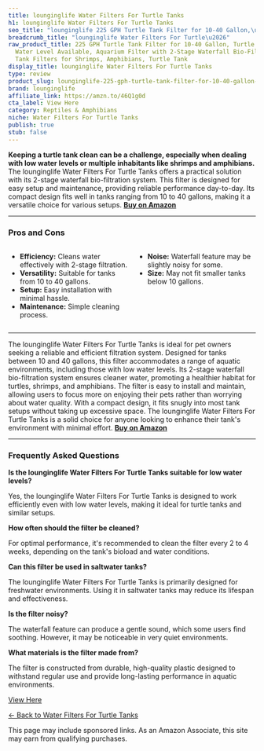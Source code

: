 ```yaml
---
title: lounginglife Water Filters For Turtle Tanks
h1: lounginglife Water Filters For Turtle Tanks
seo_title: "lounginglife 225 GPH Turtle Tank Filter for 10-40 Gallon,\u2026"
breadcrumb_title: "lounginglife Water Filters For Turtle\u2026"
raw_product_title: 225 GPH Turtle Tank Filter for 10-40 Gallon, Turtle Filter Low
  Water Level Available, Aquarium Filter with 2-Stage Waterfall Bio-Filtration, Fish
  Tank Filters for Shrimps, Amphibians, Turtle Tank
display_title: lounginglife Water Filters For Turtle Tanks
type: review
product_slug: lounginglife-225-gph-turtle-tank-filter-for-10-40-gallon-turtle-filter-99ee9f6b
brand: lounginglife
affiliate_link: https://amzn.to/46Q1g0d
cta_label: View Here
category: Reptiles & Amphibians
niche: Water Filters For Turtle Tanks
publish: true
stub: false
---
```


<div id="intro" class="full-width">
  <p><strong>Keeping a turtle tank clean can be a challenge, especially when dealing with low water levels or multiple inhabitants like shrimps and amphibians.</strong> The lounginglife Water Filters For Turtle Tanks offers a practical solution with its 2-stage waterfall bio-filtration system. This filter is designed for easy setup and maintenance, providing reliable performance day-to-day. Its compact design fits well in tanks ranging from 10 to 40 gallons, making it a versatile choice for various setups. <a href="https://amzn.to/46Q1g0d" rel="nofollow sponsored noopener" target="_blank"><strong>Buy on Amazon</strong></a></p>
</div>

<hr />
<h3 id="pros-cons">Pros and Cons</h3>
<div class="pc-grid" style="display:grid;grid-template-columns:1fr 1fr;gap:16px;">
  <ul>
    <li><strong>Efficiency:</strong> Cleans water effectively with 2-stage filtration.</li>
    <li><strong>Versatility:</strong> Suitable for tanks from 10 to 40 gallons.</li>
    <li><strong>Setup:</strong> Easy installation with minimal hassle.</li>
    <li><strong>Maintenance:</strong> Simple cleaning process.</li>
  </ul>
  <ul>
    <li><strong>Noise:</strong> Waterfall feature may be slightly noisy for some.</li>
    <li><strong>Size:</strong> May not fit smaller tanks below 10 gallons.</li>
  </ul>
</div>
<hr />

<div class="full-width">
  <p>The lounginglife Water Filters For Turtle Tanks is ideal for pet owners seeking a reliable and efficient filtration system. Designed for tanks between 10 and 40 gallons, this filter accommodates a range of aquatic environments, including those with low water levels. Its 2-stage waterfall bio-filtration system ensures cleaner water, promoting a healthier habitat for turtles, shrimps, and amphibians. The filter is easy to install and maintain, allowing users to focus more on enjoying their pets rather than worrying about water quality. With a compact design, it fits snugly into most tank setups without taking up excessive space. The lounginglife Water Filters For Turtle Tanks is a solid choice for anyone looking to enhance their tank's environment with minimal effort. <a href="https://amzn.to/46Q1g0d" rel="nofollow sponsored noopener" target="_blank"><strong>Buy on Amazon</strong></a></p>
</div>

<hr />
<h3 id="faqs">Frequently Asked Questions</h3>

<p><strong>Is the lounginglife Water Filters For Turtle Tanks suitable for low water levels?</strong></p>
<p>Yes, the lounginglife Water Filters For Turtle Tanks is designed to work efficiently even with low water levels, making it ideal for turtle tanks and similar setups.</p>

<p><strong>How often should the filter be cleaned?</strong></p>
<p>For optimal performance, it's recommended to clean the filter every 2 to 4 weeks, depending on the tank's bioload and water conditions.</p>

<p><strong>Can this filter be used in saltwater tanks?</strong></p>
<p>The lounginglife Water Filters For Turtle Tanks is primarily designed for freshwater environments. Using it in saltwater tanks may reduce its lifespan and effectiveness.</p>

<p><strong>Is the filter noisy?</strong></p>
<p>The waterfall feature can produce a gentle sound, which some users find soothing. However, it may be noticeable in very quiet environments.</p>

<p><strong>What materials is the filter made from?</strong></p>
<p>The filter is constructed from durable, high-quality plastic designed to withstand regular use and provide long-lasting performance in aquatic environments.</p>
<p><a class="btn" href="https://amzn.to/46Q1g0d" target="_blank" rel="nofollow sponsored noopener">View Here</a></p>
<p><a href="/roundups/reptiles-amphibians/water-filters-for-turtle-tanks/">← Back to Water Filters For Turtle Tanks</a></p>
<aside class="disclosure">This page may include sponsored links. As an Amazon Associate, this site may earn from qualifying purchases.</aside>
